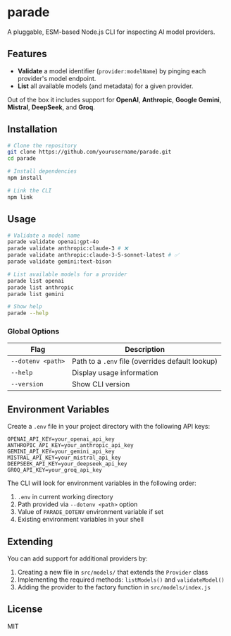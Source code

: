 # parade

A pluggable, ESM-based Node.js CLI for inspecting AI model providers.

## Features

* **Validate** a model identifier (`provider:modelName`) by pinging each provider's model endpoint.
* **List** all available models (and metadata) for a given provider.

Out of the box it includes support for **OpenAI**, **Anthropic**, **Google Gemini**, **Mistral**, **DeepSeek**, and **Groq**.

## Installation

```bash
# Clone the repository
git clone https://github.com/yourusername/parade.git
cd parade

# Install dependencies
npm install

# Link the CLI
npm link
```

## Usage

```bash
# Validate a model name
parade validate openai:gpt-4o
parade validate anthropic:claude-3 # ❌
parade validate anthropic:claude-3-5-sonnet-latest # ✅
parade validate gemini:text-bison

# List available models for a provider
parade list openai
parade list anthropic
parade list gemini

# Show help
parade --help
```

### Global Options

| Flag              | Description                                      |
| ----------------- | ------------------------------------------------ |
| `--dotenv <path>` | Path to a `.env` file (overrides default lookup) |
| `--help`          | Display usage information                        |
| `--version`       | Show CLI version                                 |

## Environment Variables

Create a `.env` file in your project directory with the following API keys:

```
OPENAI_API_KEY=your_openai_api_key
ANTHROPIC_API_KEY=your_anthropic_api_key
GEMINI_API_KEY=your_gemini_api_key
MISTRAL_API_KEY=your_mistral_api_key
DEEPSEEK_API_KEY=your_deepseek_api_key
GROQ_API_KEY=your_groq_api_key
```

The CLI will look for environment variables in the following order:
1. `.env` in current working directory
2. Path provided via `--dotenv <path>` option
3. Value of `PARADE_DOTENV` environment variable if set
4. Existing environment variables in your shell

## Extending

You can add support for additional providers by:

1. Creating a new file in `src/models/` that extends the `Provider` class
2. Implementing the required methods: `listModels()` and `validateModel()`
3. Adding the provider to the factory function in `src/models/index.js`

## License

MIT
